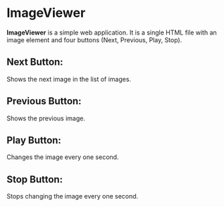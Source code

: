 # ImageViewer

**ImageViewer** is a simple web application. It is a single HTML file with an image element and four buttons (Next, Previous, Play, Stop).

## Next Button:
Shows the next image in the list of images.

## Previous Button:
Shows the previous image.

## Play Button:
Changes the image every one second.

## Stop Button:
Stops changing the image every one second.
